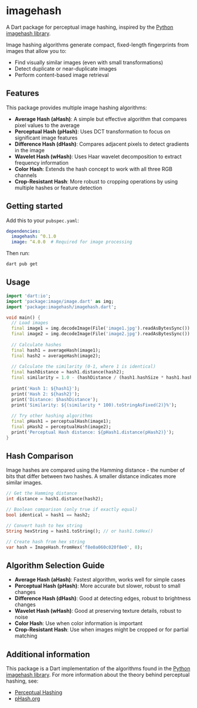 # imagehash

A Dart package for perceptual image hashing, inspired by the [Python imagehash library](https://github.com/JohannesBuchner/imagehash).

Image hashing algorithms generate compact, fixed-length fingerprints from images that allow you to:
- Find visually similar images (even with small transformations)
- Detect duplicate or near-duplicate images
- Perform content-based image retrieval

## Features

This package provides multiple image hashing algorithms:

- **Average Hash (aHash)**: A simple but effective algorithm that compares pixel values to the average
- **Perceptual Hash (pHash)**: Uses DCT transformation to focus on significant image features
- **Difference Hash (dHash)**: Compares adjacent pixels to detect gradients in the image
- **Wavelet Hash (wHash)**: Uses Haar wavelet decomposition to extract frequency information
- **Color Hash**: Extends the hash concept to work with all three RGB channels
- **Crop-Resistant Hash**: More robust to cropping operations by using multiple hashes or feature detection

## Getting started

Add this to your `pubspec.yaml`:

```yaml
dependencies:
  imagehash: ^0.1.0
  image: ^4.0.0  # Required for image processing
```

Then run:

```bash
dart pub get
```

## Usage

```dart
import 'dart:io';
import 'package:image/image.dart' as img;
import 'package:imagehash/imagehash.dart';

void main() {
  // Load images
  final image1 = img.decodeImage(File('image1.jpg').readAsBytesSync())!;
  final image2 = img.decodeImage(File('image2.jpg').readAsBytesSync())!;
  
  // Calculate hashes
  final hash1 = averageHash(image1);
  final hash2 = averageHash(image2);
  
  // Calculate the similarity (0-1, where 1 is identical)
  final hashDistance = hash1.distance(hash2);
  final similarity = 1.0 - (hashDistance / (hash1.hashSize * hash1.hashSize));
  
  print('Hash 1: ${hash1}');
  print('Hash 2: ${hash2}');
  print('Distance: $hashDistance');
  print('Similarity: ${(similarity * 100).toStringAsFixed(2)}%');
  
  // Try other hashing algorithms
  final pHash1 = perceptualHash(image1);
  final pHash2 = perceptualHash(image2);
  print('Perceptual Hash distance: ${pHash1.distance(pHash2)}');
}
```

## Hash Comparison

Image hashes are compared using the Hamming distance - the number of bits that differ between two hashes. A smaller distance indicates more similar images.

```dart
// Get the Hamming distance
int distance = hash1.distance(hash2);

// Boolean comparison (only true if exactly equal)
bool identical = hash1 == hash2;

// Convert hash to hex string
String hexString = hash1.toString(); // or hash1.toHex()

// Create hash from hex string
var hash = ImageHash.fromHex('f8e0a060c020f8e0', 8);
```

## Algorithm Selection Guide

- **Average Hash (aHash)**: Fastest algorithm, works well for simple cases
- **Perceptual Hash (pHash)**: More accurate but slower, robust to small changes
- **Difference Hash (dHash)**: Good at detecting edges, robust to brightness changes
- **Wavelet Hash (wHash)**: Good at preserving texture details, robust to noise
- **Color Hash**: Use when color information is important
- **Crop-Resistant Hash**: Use when images might be cropped or for partial matching

## Additional information

This package is a Dart implementation of the algorithms found in the [Python imagehash library](https://github.com/JohannesBuchner/imagehash). For more information about the theory behind perceptual hashing, see:

- [Perceptual Hashing](https://www.hackerfactor.com/blog/index.php?/archives/432-Looks-Like-It.html)
- [pHash.org](https://www.phash.org/)
